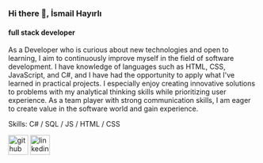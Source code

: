 ### Hi there 👋, İsmail Hayırlı
#### full stack developer 
As a Developer who is curious about new technologies and open to learning, I aim to continuously improve myself in the field of software development. I have knowledge of languages such as HTML, CSS, JavaScript, and C#, and I have had the opportunity to apply what I've learned in practical projects. I especially enjoy creating innovative solutions to problems with my analytical thinking skills while prioritizing user experience. As a team player with strong communication skills, I am eager to create value in the software world and gain experience.

Skills: C# / SQL / JS / HTML / CSS



[<img src='https://cdn.jsdelivr.net/npm/simple-icons@3.0.1/icons/github.svg' alt='github' height='40'>](https://github.com/FULLSTACKDEVELOPERRRR)  [<img src='https://cdn.jsdelivr.net/npm/simple-icons@3.0.1/icons/linkedin.svg' alt='linkedin' height='40'>](https://www.linkedin.com/in/ismail-hayirli-4ab846312/)  


